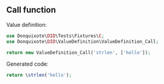 ## Call function

Value definition:

```php
use Donquixote\DID\Tests\Fixtures\C;
use Donquixote\DID\ValueDefinition\ValueDefinition_Call;

return new ValueDefinition_Call('strlen', ['hello']); 
```

Generated code:

```php
return \strlen('hello');
```
